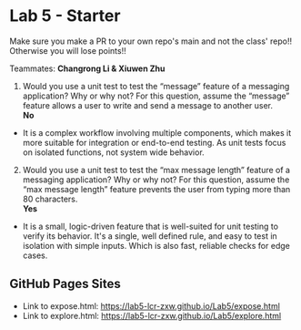 # Lab 5 - Starter
Make sure you make a PR to your own repo's main and not the class' repo!! Otherwise you will lose points!!


Teammates: **Changrong Li & Xiuwen Zhu**

1) Would you use a unit test to test the “message” feature of a messaging application? Why or why not? For this question, assume the “message” feature allows a user to write and send a message to another user.                            
   **No**              
- It is a complex workflow involving multiple components, which makes it more suitable for integration or end-to-end testing. As unit tests focus on isolated functions, not system wide behavior.

2) Would you use a unit test to test the “max message length” feature of a messaging application? Why or why not? For this question, assume the “max message length” feature prevents the user from typing more than 80 characters.            
   **Yes**                                           
- It is a small, logic-driven feature that is well-suited for unit testing to verify its behavior. It's a single, well defined rule, and easy to test in isolation with simple inputs. Which is also fast, reliable checks for edge cases.

## GitHub Pages Sites
- Link to expose.html: https://lab5-lcr-zxw.github.io/Lab5/expose.html
- Link to explore.html: https://lab5-lcr-zxw.github.io/Lab5/explore.html
